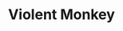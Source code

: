 ---
git: https://github.com/violentmonkey/violentmonkey
logohandle: githubio_violentmonkey
sort: violentmonkey
title: Violent Monkey
website: https://violentmonkey.github.io/
---
